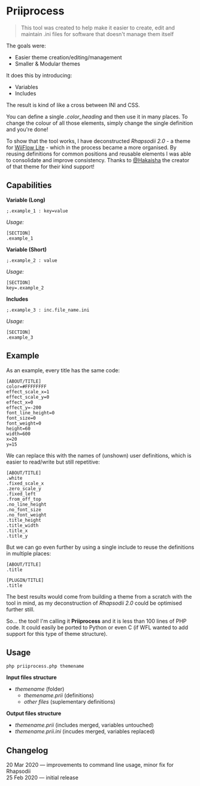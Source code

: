 # Priiprocess

> This tool was created to help make it easier to create, edit and maintain .ini files for software that doesn't manage them itself

The goals were:

* Easier theme creation/editing/management
* Smaller & Modular themes

It does this by introducing:

* Variables
* Includes

The result is kind of like a cross between INI and CSS. 

You can define a single *.color_heading* and then use it in many places. To change the colour of all those elements, simply change the single definition and you're done!

To show that the tool works, I have deconstructed *Rhapsodii 2.0* - a theme for [WiiFlow Lite](https://github.com/Fledge68/WiiFlow_Lite) - which in the process became a more organised. By reusing definitions for common positions and reusable elements I was able to consolidate and improve consistency. Thanks to [@Hakaisha](https://github.com/Hakaisha) the creator of that theme for their kind support!

## Capabilities

**Variable (Long)**

    ;.example_1	: key=value

  _Usage:_

    [SECTION]
    .example_1

**Variable (Short)**


    ;.example_2	: value

  _Usage:_

    [SECTION]
    key=.example_2

**Includes**

    ;.example_3	: inc.file_name.ini

  _Usage:_

    [SECTION]
    .example_3

## Example

As an example, every title has the same code:

	[ABOUT/TITLE]
	color=#FFFFFFFF
	effect_scale_x=1
	effect_scale_y=0
	effect_x=0
	effect_y=-200
	font_line_height=0
	font_size=0
	font_weight=0
	height=60
	width=600
	x=20
	y=15

We can replace this with the names of (unshown) user definitions, which is easier to read/write but still repetitive:

	[ABOUT/TITLE]
	.white
	.fixed_scale_x
	.zero_scale_y
	.fixed_left
	.from_off_top
	.no_line_height
	.no_font_size
	.no_font_weight
	.title_height
	.title_width
	.title_x
	.title_y

But we can go even further by using a single include to reuse the definitions in multiple places:

	[ABOUT/TITLE]
	.title

	[PLUGIN/TITLE]
	.title

The best results would come from building a theme from a scratch with the tool in mind, as my deconstruction of *Rhapsodii 2.0* could be optimised further still.

So... the tool! I'm calling it **Priiprocess** and it is less than 100 lines of PHP code. It could easily be ported to Python or even C (if WFL wanted to add support for this type of theme structure).

## Usage

    php priiprocess.php themename

**Input files structure**

* _themename_ (folder)
   * _themename.prii_ (definitions)
   * _other files_ (suplementary definitions)

**Output files structure**

*  _themename.prii_ (includes merged, variables untouched) 
*  _themename.prii.ini_ (incudes merged, variables replaced)

## Changelog
20 Mar 2020 — improvements to command line usage, minor fix for Rhapsodii  
25 Feb 2020 — initial release  
